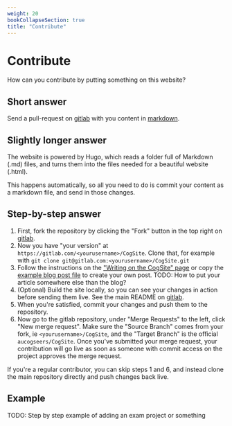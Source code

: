 ```yaml
---
weight: 20
bookCollapseSection: true
title: "Contribute"
---
```


# Contribute

How can you contribute by putting something on this website?

## Short answer
Send a pull-request on [gitlab](https://gitlab.com/aucogseers/CogSite) with you content in [markdown](writing-on-the-cogsite.md).

## Slightly longer answer
The website is powered by Hugo, which reads a folder full of Markdown (.md) files, and turns them into the files needed for a beautiful website (.html).

This happens automatically, so all you need to do is commit your content as a markdown file, and send in those changes.

## Step-by-step answer

1. First, fork the repository by clicking the "Fork" button in the top right on [gitlab](https://gitlab.com/aucogseers/CogSite).
2. Now you have "your version" at `https://gitlab.com/<yourusername>/CogSite`. Clone that, for example with `git clone git@gitlab.com:<yourusername>/CogSite.git`
3. Follow the instructions on the ["Writing on the CogSite" page](writing-on-the-cogsite.md) or copy the [example blog post file](example-blog-post.md) to create your own post. TODO: How to put your article somewhere else than the blog?
4. (Optional) Build the site locally, so you can see your changes in action before sending them live. See the main README on [gitlab](https://gitlab.com/aucogseers/CogSite).
5. When you're satisfied, commit your changes and push them to the repository.
6. Now go to the gitlab repository, under "Merge Requests" to the left, click "New merge request". Make sure the "Source Branch" comes from your fork, ie `<yourusername>/CogSite`, and the "Target Branch" is the official `aucogseers/CogSite`. Once you've submitted your merge request, your contribution will go live as soon as someone with commit access on the project approves the merge request.

If you're a regular contributor, you can skip steps 1 and 6, and instead clone the main repository directly and push changes back live.

## Example

TODO: Step by step example of adding an exam project or something

